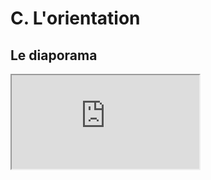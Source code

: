 # C. L'orientation

<script>subPages()</script>

## Le diaporama

<iframe src="https://eyssette.github.io/marp-slides/slides/2021-2022/orientation.html"></iframe>